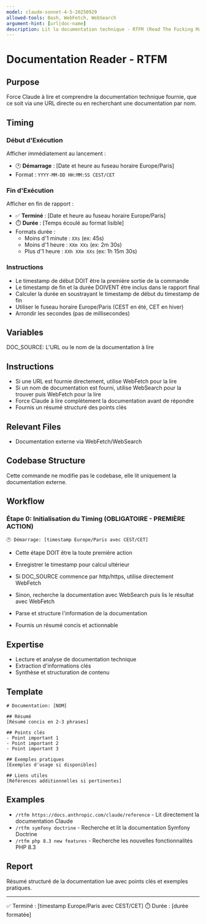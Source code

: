 ```yaml
---
model: claude-sonnet-4-5-20250929
allowed-tools: Bash, WebFetch, WebSearch
argument-hint: [url|doc-name]
description: Lit la documentation technique - RTFM (Read The Fucking Manual)
---
```


# Documentation Reader - RTFM

## Purpose
Force Claude à lire et comprendre la documentation technique fournie, que ce soit via une URL directe ou en recherchant une documentation par nom.

## Timing

### Début d'Exécution
Afficher immédiatement au lancement :
- 🕐 **Démarrage** : [Date et heure au fuseau horaire Europe/Paris]
- Format : `YYYY-MM-DD HH:MM:SS CEST/CET`

### Fin d'Exécution
Afficher en fin de rapport :
- ✅ **Terminé** : [Date et heure au fuseau horaire Europe/Paris]
- ⏱️ **Durée** : [Temps écoulé au format lisible]
- Formats durée :
  - Moins d'1 minute : `XXs` (ex: 45s)
  - Moins d'1 heure : `XXm XXs` (ex: 2m 30s)
  - Plus d'1 heure : `XXh XXm XXs` (ex: 1h 15m 30s)

### Instructions
- Le timestamp de début DOIT être la première sortie de la commande
- Le timestamp de fin et la durée DOIVENT être inclus dans le rapport final
- Calculer la durée en soustrayant le timestamp de début du timestamp de fin
- Utiliser le fuseau horaire Europe/Paris (CEST en été, CET en hiver)
- Arrondir les secondes (pas de millisecondes)

## Variables
DOC_SOURCE: L'URL ou le nom de la documentation à lire

## Instructions
- Si une URL est fournie directement, utilise WebFetch pour la lire
- Si un nom de documentation est fourni, utilise WebSearch pour la trouver puis WebFetch pour la lire
- Force Claude à lire complètement la documentation avant de répondre
- Fournis un résumé structuré des points clés

## Relevant Files
- Documentation externe via WebFetch/WebSearch

## Codebase Structure
Cette commande ne modifie pas le codebase, elle lit uniquement la documentation externe.

## Workflow

### Étape 0: Initialisation du Timing (OBLIGATOIRE - PREMIÈRE ACTION)
```
🕐 Démarrage: [timestamp Europe/Paris avec CEST/CET]
```
- Cette étape DOIT être la toute première action
- Enregistrer le timestamp pour calcul ultérieur

- Si DOC_SOURCE commence par http/https, utilise directement WebFetch
- Sinon, recherche la documentation avec WebSearch puis lis le résultat avec WebFetch
- Parse et structure l'information de la documentation
- Fournis un résumé concis et actionnable

## Expertise
- Lecture et analyse de documentation technique
- Extraction d'informations clés
- Synthèse et structuration de contenu

## Template
```
# Documentation: [NOM]

## Résumé
[Résumé concis en 2-3 phrases]

## Points clés
- Point important 1
- Point important 2
- Point important 3

## Exemples pratiques
[Exemples d'usage si disponibles]

## Liens utiles
[Références additionnelles si pertinentes]
```

## Examples
- `/rtfm https://docs.anthropic.com/claude/reference` - Lit directement la documentation Claude
- `/rtfm symfony doctrine` - Recherche et lit la documentation Symfony Doctrine
- `/rtfm php 8.3 new features` - Recherche les nouvelles fonctionnalités PHP 8.3

## Report
Résumé structuré de la documentation lue avec points clés et exemples pratiques.

---
✅ Terminé : [timestamp Europe/Paris avec CEST/CET]
⏱️ Durée : [durée formatée]
